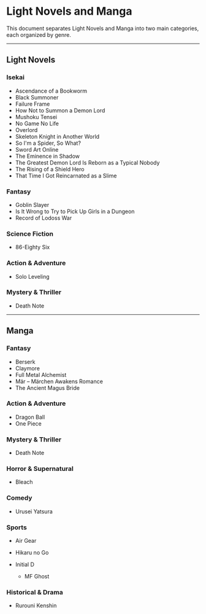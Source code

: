 # Light Novels and Manga

This document separates Light Novels and Manga into two main categories, each organized by genre.

---

## Light Novels

### Isekai

* Ascendance of a Bookworm
* Black Summoner
* Failure Frame
* How Not to Summon a Demon Lord
* Mushoku Tensei
* No Game No Life
* Overlord
* Skeleton Knight in Another World
* So I'm a Spider, So What?
* Sword Art Online
* The Eminence in Shadow
* The Greatest Demon Lord Is Reborn as a Typical Nobody
* The Rising of a Shield Hero
* That Time I Got Reincarnated as a Slime

### Fantasy

* Goblin Slayer
* Is It Wrong to Try to Pick Up Girls in a Dungeon
* Record of Lodoss War

### Science Fiction

* 86-Eighty Six

### Action & Adventure

* Solo Leveling

### Mystery & Thriller

* Death Note

---

## Manga

### Fantasy

* Berserk
* Claymore
* Full Metal Alchemist
* Mär – Märchen Awakens Romance
* The Ancient Magus Bride

### Action & Adventure

* Dragon Ball
* One Piece

### Mystery & Thriller

* Death Note

### Horror & Supernatural

* Bleach

### Comedy

* Urusei Yatsura

### Sports

* Air Gear
* Hikaru no Go
* Initial D

  * MF Ghost

### Historical & Drama

* Rurouni Kenshin
